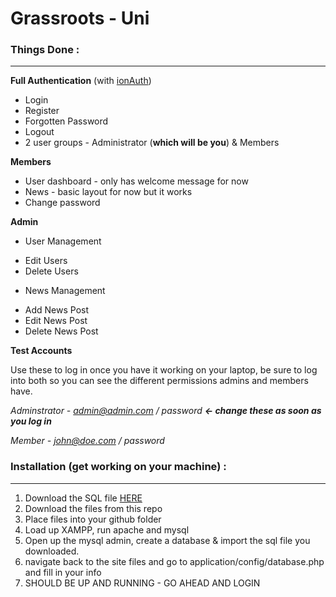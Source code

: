 Grassroots - Uni
==========

### Things Done :
***

**Full Authentication** (with [ionAuth](http://benedmunds.com/ion_auth/))
* Login
* Register
* Forgotten Password
* Logout
* 2 user groups - Administrator (**which will be you**) & Members

**Members**
* User dashboard - only has welcome message for now
* News - basic layout for now but it works
* Change password 

**Admin**
* User Management
 - Edit Users
 - Delete Users
* News Management
 - Add News Post
 - Edit News Post
 - Delete News Post

**Test Accounts** 

Use these to log in once you have it working on your laptop, be sure to log into both so you can see the different permissions admins and members have.

_Adminstrator - admin@admin.com / password  **<- change these as soon as you log in**_

_Member - john@doe.com / password_

### Installation (get working on your machine) :
***
1. Download the SQL file [HERE](https://www.dropbox.com/s/tpoc63rsywkfg9n/graham.sql)
2. Download the files from this repo
3. Place files into your github folder
4. Load up XAMPP, run apache and mysql 
5. Open up the mysql admin, create a database & import the sql file you downloaded.
6. navigate back to the site files and go to application/config/database.php and fill in your info
7. SHOULD BE UP AND RUNNING - GO AHEAD AND LOGIN 






